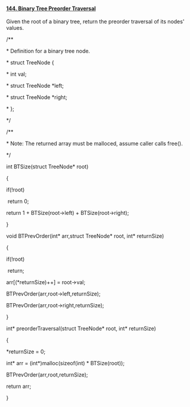 #### [144. Binary Tree Preorder Traversal](https://leetcode-cn.com/problems/binary-tree-preorder-traversal/)



Given the root of a binary tree, return the preorder traversal of its nodes' values.



/**

 \* Definition for a binary tree node.

 \* struct TreeNode {

 \*   int val;

 \*   struct TreeNode *left;

 \*   struct TreeNode *right;

 \* };

 */





/**

 \* Note: The returned array must be malloced, assume caller calls free().

 */





int BTSize(struct TreeNode* root)

 {

   if(!root)

​    return 0;

   return 1 + BTSize(root->left) + BTSize(root->right);

 }



void BTPrevOrder(int* arr,struct TreeNode* root, int* returnSize)

{

  if(!root)

​    return;

  arr[(*returnSize)++] = root->val;

  BTPrevOrder(arr,root->left,returnSize);

  BTPrevOrder(arr,root->right,returnSize);

}

int* preorderTraversal(struct TreeNode* root, int* returnSize)

{

  *returnSize = 0;

  int* arr = (int*)malloc(sizeof(int) * BTSize(root));

  BTPrevOrder(arr,root,returnSize);

  return arr;

}




